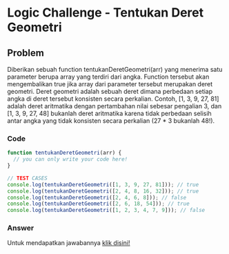 # Logic Challenge - Tentukan Deret Geometri

## Problem
Diberikan sebuah function tentukanDeretGeometri(arr) yang menerima satu parameter berupa array yang terdiri dari angka. Function tersebut akan mengembalikan true jika array dari parameter tersebut merupakan deret geometri. Deret geometri adalah sebuah deret dimana perbedaan setiap angka di deret tersebut konsisten secara perkalian. Contoh, [1, 3, 9, 27, 81] adalah deret aritmatika dengan pertambahan nilai sebesar pengalian 3, dan [1, 3, 9, 27, 48] bukanlah deret aritmatika karena tidak perbedaan selisih antar angka yang tidak konsisten secara perkalian (27 * 3 bukanlah 48!).


### Code

```javascript
function tentukanDeretGeometri(arr) {
  // you can only write your code here!
}

// TEST CASES
console.log(tentukanDeretGeometri([1, 3, 9, 27, 81])); // true
console.log(tentukanDeretGeometri([2, 4, 8, 16, 32])); // true
console.log(tentukanDeretGeometri([2, 4, 6, 8])); // false
console.log(tentukanDeretGeometri([2, 6, 18, 54])); // true
console.log(tentukanDeretGeometri([1, 2, 3, 4, 7, 9])); // false
```

### Answer
Untuk mendapatkan jawabannya [klik disini!](answer.js)
